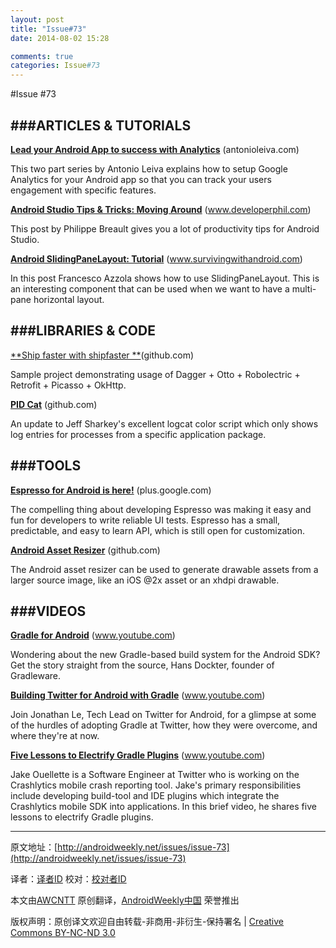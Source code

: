 ```yaml
---
layout: post
title: "Issue#73"
date: 2014-08-02 15:28

comments: true
categories: Issue#73
---
```


#Issue #73

###ARTICLES & TUTORIALS
---

[**Lead your Android App to success with Analytics**](http://antonioleiva.com/lead-your-android-app-to-success-with-google-analytics-part-2/) (antonioleiva.com)

This two part series by Antonio Leiva explains how to setup Google Analytics for your Android app so that you can track your users engagement with specific features.

 
[**Android Studio Tips & Tricks: Moving Around**](http://www.developerphil.com/android-studio-tips-tricks-moving-around/) (www.developerphil.com) 

This post by Philippe Breault gives you a lot of productivity tips for Android Studio.

[**Android SlidingPaneLayout: Tutorial**](http://www.survivingwithandroid.com/2013/10/android-slidingpanelayout-tutorial.html) (www.survivingwithandroid.com) 

In this post Francesco Azzola shows how to use SlidingPaneLayout. This is an interesting component that can be used when we want to have a multi-pane horizontal layout.
 
###LIBRARIES & CODE
---

[**Ship faster with shipfaster **](https://github.com/pyricau/shipfaster)(github.com) 

Sample project demonstrating usage of Dagger + Otto + Robolectric + Retrofit + Picasso + OkHttp.

[**PID Cat**](https://github.com/JakeWharton/pidcat) (github.com) 

An update to Jeff Sharkey's excellent logcat color script which only shows log entries for processes from a specific application package.


###TOOLS
---

[**Espresso for Android is here!**](https://plus.google.com/+AndroidDevelopers/posts/DdQXp7H46vL) (plus.google.com)

The compelling thing about developing Espresso was making it easy and fun for developers to write reliable UI tests. Espresso has a small, predictable, and easy to learn API, which is still open for customization.
 
[**Android Asset Resizer**](https://github.com/twaddington/android-asset-resizer) (github.com) 

The Android asset resizer can be used to generate drawable assets from a larger source image, like an iOS @2x asset or an xhdpi drawable.

###VIDEOS
---

[**Gradle for Android**](http://www.youtube.com/watch?v=rXww768LUUM) (www.youtube.com)

Wondering about the new Gradle-based build system for the Android SDK? Get the story straight from the source, Hans Dockter, founder of Gradleware.

 
[**Building Twitter for Android with Gradle**](http://www.youtube.com/watch?v=EM5edIJUA10) (www.youtube.com) 

Join Jonathan Le, Tech Lead on Twitter for Android, for a glimpse at some of the hurdles of adopting Gradle at Twitter, how they were overcome, and where they're at now.

[**Five Lessons to Electrify Gradle Plugins**](http://www.youtube.com/watch?v=8qV4QW6ppXE) (www.youtube.com) 

Jake Ouellette is a Software Engineer at Twitter who is working on the Crashlytics mobile crash reporting tool. Jake's primary responsibilities include developing build-tool and IDE plugins which integrate the Crashlytics mobile SDK into applications. In this brief video, he shares five lessons to electrify Gradle plugins.


---


原文地址：[http://androidweekly.net/issues/issue-73](http://androidweekly.net/issues/issue-73)

译者：[译者ID](https://github.com/译者ID) 校对：[校对者ID](https://github.com/校对者ID)

本文由[AWCNTT](https://github.com/AWCNTT) 原创翻译，[AndroidWeekly中国](http://www.androidweekly.cn/) 荣誉推出

版权声明：原创译文欢迎自由转载-非商用-非衍生-保持署名 | [Creative Commons BY-NC-ND 3.0](http://creativecommons.org/licenses/by-nc-nd/3.0/deed.zh)